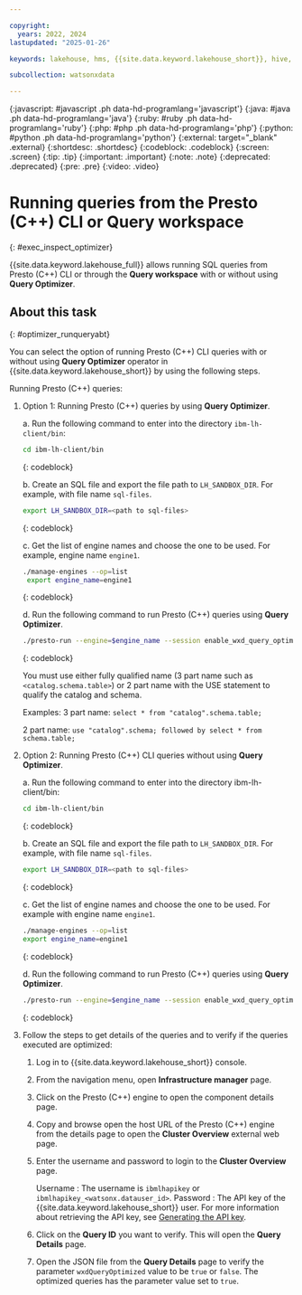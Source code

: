 ```yaml
---

copyright:
  years: 2022, 2024
lastupdated: "2025-01-26"

keywords: lakehouse, hms, {{site.data.keyword.lakehouse_short}}, hive, metastore

subcollection: watsonxdata

---
```


{:javascript: #javascript .ph data-hd-programlang='javascript'}
{:java: #java .ph data-hd-programlang='java'}
{:ruby: #ruby .ph data-hd-programlang='ruby'}
{:php: #php .ph data-hd-programlang='php'}
{:python: #python .ph data-hd-programlang='python'}
{:external: target="_blank" .external}
{:shortdesc: .shortdesc}
{:codeblock: .codeblock}
{:screen: .screen}
{:tip: .tip}
{:important: .important}
{:note: .note}
{:deprecated: .deprecated}
{:pre: .pre}
{:video: .video}

# Running queries from the Presto (C++) CLI or Query workspace
{: #exec_inspect_optimizer}

{{site.data.keyword.lakehouse_full}} allows running SQL queries from Presto (C++) CLI or through the **Query workspace** with or without using **Query Optimizer**.

## About this task
{: #optimizer_runqueryabt}

You can select the option of running Presto (C++) CLI queries with or without using **Query Optimizer** operator in {{site.data.keyword.lakehouse_short}} by using the following steps.

Running Presto (C++) queries:

1. Option 1: Running Presto (C++) queries by using **Query Optimizer**.

   a. Run the following command to enter into the directory `ibm-lh-client/bin`:
      ```bash
      cd ibm-lh-client/bin
      ```
      {: codeblock}

   b. Create an SQL file and export the file path to `LH_SANDBOX_DIR`. For example, with file name `sql-files`.
      ```bash
      export LH_SANDBOX_DIR=<path to sql-files>
      ```
      {: codeblock}

   c. Get the list of engine names and choose the one to be used. For example, engine name `engine1`.
      ```bash
      ./manage-engines --op=list
       export engine_name=engine1
      ```
      {: codeblock}

   d. Run the following command to run Presto (C++) queries using **Query Optimizer**.
      ```bash
      ./presto-run --engine=$engine_name --session enable_wxd_query_optimizer=true -f $LH_SANDBOX_DIR/sql-files.sql
      ```
      {: codeblock}

   You must use either fully qualified name (3 part name such as `<catalog.schema.table>`) or 2 part name with the USE statement to qualify the catalog and schema.

   Examples: 3 part name: `select * from "catalog".schema.table;`

   2 part name: `use "catalog".schema; followed by select * from schema.table;`

2. Option 2: Running Presto (C++) CLI queries without using **Query Optimizer**.

   a. Run the following command to enter into the directory ibm-lh-client/bin:
      ```bash
      cd ibm-lh-client/bin
      ```
      {: codeblock}

   b. Create an SQL file and export the file path to `LH_SANDBOX_DIR`. For example, with file name `sql-files`.

      ```bash
      export LH_SANDBOX_DIR=<path to sql-files>
      ```
      {: codeblock}

   c. Get the list of engine names and choose the one to be used. For example with engine name `engine1`.
      ```bash
      ./manage-engines --op=list
      export engine_name=engine1
      ```
      {: codeblock}

   d. Run the following command to run Presto (C++) queries using **Query Optimizer**.
      ```bash
      ./presto-run --engine=$engine_name --session enable_wxd_query_optimizer=false -f $LH_SANDBOX_DIR/sql-files.sql
      ```
      {: codeblock}

3. Follow the steps to get details of the queries and to verify if the queries executed are optimized:

   1. Log in to {{site.data.keyword.lakehouse_short}} console.

   2. From the navigation menu, open **Infrastructure manager** page.

   3. Click on the Presto (C++) engine to open the component details page.

   4. Copy and browse open the host URL of the Presto (C++) engine from the details page to open the **Cluster Overview** external web page.

   5. Enter the username and password to login to the **Cluster Overview** page.

      Username : The username is `ibmlhapikey` or `ibmlhapikey_<watsonx.datauser_id>`.
      Password : The API key of the {{site.data.keyword.lakehouse_short}} user. For more information about retrieving the API key, see [Generating the API key]({{site.data.keyword.ref-con-presto-serv-link}}).

   5. Click on the **Query ID** you want to verify. This will open the **Query Details** page.

   6. Open the JSON file from the **Query Details** page to verify the parameter `wxdQueryOptimized` value to be `true` or `false`. The optimized queries has the parameter value set to `true`.
